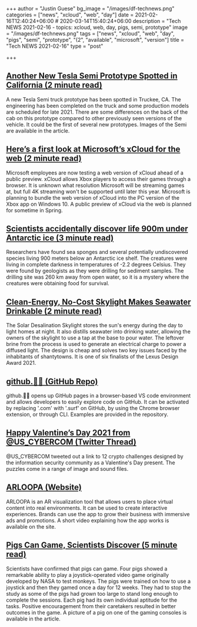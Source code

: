 +++
author = "Justin Guese"
bg_image = "/images/df-technews.png"
categories = ["news", "xcloud", "web", "day"]
date = 2021-02-16T12:40:24+06:00 # 2020-03-14T15:40:24+06:00
description = "Tech NEWS 2021-02-16 - topics: xcloud, web, day, pigs, semi, prototype"
image = "/images/df-technews.png"
tags = ["news", "xcloud", "web", "day", "pigs", "semi", "prototype", "(2", "available", "microsoft", "version"]
title = "Tech NEWS 2021-02-16"
type = "post"

+++

## [Another New Tesla Semi Prototype Spotted in California (2 minute read)](https://insideevs.com/news/488280/a-new-tesla-semi-prototype-spotted-california/)

A new Tesla Semi truck prototype has been spotted in Truckee, CA. The engineering has been completed on the truck and some production models are scheduled for late 2021. There are some differences on the back of the cab on this prototype compared to other previously seen versions of the vehicle. It could be the first of several new prototypes. Images of the Semi are available in the article.

## [Here’s a first look at Microsoft’s xCloud for the web (2 minute read)](https://www.theverge.com/2021/2/15/22283739/microsoft-xcloud-web-screenshots-cloud-gaming-streaming-browser-features)

Microsoft employees are now testing a web version of xCloud ahead of a public preview. xCloud allows Xbox players to access their games through a browser. It is unknown what resolution Microsoft will be streaming games at, but full 4K streaming won't be supported until later this year. Microsoft is planning to bundle the web version of xCloud into the PC version of the Xbox app on Windows 10. A public preview of xCloud via the web is planned for sometime in Spring.

## [Scientists accidentally discover life 900m under Antarctic ice (3 minute read)](https://www.euronews.com/living/2021/02/15/scientists-accidentally-discover-life-900m-under-antarctic-ice)

Researchers have found sea sponges and several potentially undiscovered species living 900 meters below an Antarctic ice shelf. The creatures were living in complete darkness in temperatures of -2.2 degrees Celsius. They were found by geologists as they were drilling for sediment samples. The drilling site was 260 km away from open water, so it is a mystery where the creatures were obtaining food for survival.

## [Clean-Energy, No-Cost Skylight Makes Seawater Drinkable (2 minute read)](https://interestingengineering.com/clean-no-cost-skylight-makes-drinkable-seawater)

The Solar Desalination Skylight stores the sun's energy during the day to light homes at night. It also distills seawater into drinking water, allowing the owners of the skylight to use a tap at the base to pour water. The leftover brine from the process is used to generate an electrical charge to power a diffused light. The design is cheap and solves two key issues faced by the inhabitants of shantytowns. It is one of six finalists of the Lexus Design Award 2021.

## [github.🏄‍♂️ (GitHub Repo)](https://github.com/bridgedxyz/github.surf)

github.🏄‍♂️ opens up GitHub pages in a browser-based VS code environment and allows developers to easily explore code on GitHub. It can be activated by replacing '.com' with '.surf' on GitHub, by using the Chrome browser extension, or through CLI. Examples are provided in the repository.

## [Happy Valentine’s Day 2021 from @US_CYBERCOM (Twitter Thread)](https://mobile.twitter.com/US_CYBERCOM/status/1360906638723547137)

@US_CYBERCOM tweeted out a link to 12 crypto challenges designed by the information security community as a Valentine's Day present. The puzzles come in a range of image and sound files.

## [ARLOOPA (Website)](https://app.arloopa.com/)

ARLOOPA is an AR visualization tool that allows users to place virtual content into real environments. It can be used to create interactive experiences. Brands can use the app to grow their business with immersive ads and promotions. A short video explaining how the app works is available on the site.

## [Pigs Can Game, Scientists Discover (5 minute read)](https://www.vice.com/en/article/y3g4d5/pigs-can-game-scientists-discover)

Scientists have confirmed that pigs can game. Four pigs showed a remarkable ability to play a joystick-operated video game originally developed by NASA to test monkeys. The pigs were trained on how to use a joystick and then they gamed once a day for 12 weeks. They had to stop the study as some of the pigs had grown too large to stand long enough to complete the sessions. Each pig had its own individual aptitude for the tasks. Positive encouragement from their caretakers resulted in better outcomes in the game. A picture of a pig on one of the gaming consoles is available in the article.

